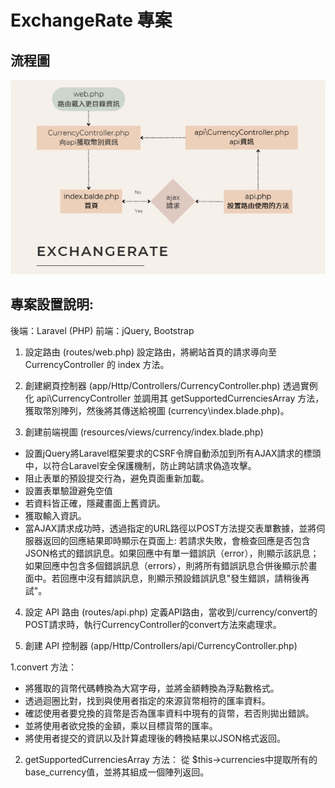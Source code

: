 # ExchangeRate 專案

## 流程圖


![專案流程圖](./images/flowchart.png)



## 專案設置說明:

後端：Laravel (PHP)
前端：jQuery, Bootstrap

1. 設定路由 (routes/web.php)
設定路由，將網站首頁的請求導向至 CurrencyController 的 index 方法。

2. 創建網頁控制器 (app/Http/Controllers/CurrencyController.php)
透過實例化 api\CurrencyController 並調用其 getSupportedCurrenciesArray 方法，獲取幣別陣列，然後將其傳送給視圖 (currency\index.blade.php)。


3. 創建前端視圖 (resources/views/currency/index.blade.php)
* 設置jQuery將Laravel框架要求的CSRF令牌自動添加到所有AJAX請求的標頭中，以符合Laravel安全保護機制，防止跨站請求偽造攻擊。
* 阻止表單的預設提交行為，避免頁面重新加載。
* 設置表單驗證避免空值
* 若資料皆正確，隱藏畫面上舊資訊。
* 獲取輸入資訊。
* 當AJAX請求成功時，透過指定的URL路徑以POST方法提交表單數據，並將伺服器返回的回應結果即時顯示在頁面上:
若請求失敗，會檢查回應是否包含JSON格式的錯誤訊息。如果回應中有單一錯誤訊（error），則顯示該訊息；如果回應中包含多個錯誤訊息（errors），則將所有錯誤訊息合併後顯示於畫面中。若回應中沒有錯誤訊息，則顯示預設錯誤訊息"發生錯誤，請稍後再試"。

4. 設定 API 路由 (routes/api.php)
定義API路由，當收到/currency/convert的POST請求時，執行CurrencyController的convert方法來處理求。


5. 創建 API 控制器 (app/Http/Controllers/api/CurrencyController.php)

1.convert 方法：
* 將獲取的貨幣代碼轉換為大寫字母，並將金額轉換為浮點數格式。
* 透過迴圈比對，找到與使用者指定的來源貨幣相符的匯率資料。
* 確認使用者要兌換的貨幣是否為匯率資料中現有的貨幣，若否則拋出錯誤。
* 並將使用者欲兌換的金額，乘以目標貨幣的匯率。
* 將使用者提交的資訊以及計算處理後的轉換結果以JSON格式返回。
2. getSupportedCurrenciesArray 方法：
從 $this->currencies中提取所有的base_currency值，並將其組成一個陣列返回。







